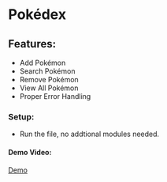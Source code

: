 # Pokédex

## Features:
- Add Pokémon
- Search Pokémon
- Remove Pokémon
- View All Pokémon
- Proper Error Handling

### Setup:
- Run the file, no addtional modules needed.

#### Demo Video:
[Demo](https://drive.google.com/file/d/1zPaBYMiroT89qOOtzj-FPIkk-XuJtrs1/view?usp=sharing)